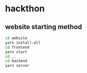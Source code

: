 # hackthon

## website starting method
```bash
cd website
yarn install-all
cd frontend
yarn start
cd ..
cd backend
yarn server
```